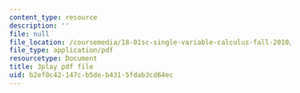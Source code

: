 ```yaml
---
content_type: resource
description: ''
file: null
file_location: /coursemedia/18-01sc-single-variable-calculus-fall-2010/b2ef0c42147cb5deb4315fdab3cd64ec_PNTnmH6jsRI.pdf
file_type: application/pdf
resourcetype: Document
title: 3play pdf file
uid: b2ef0c42-147c-b5de-b431-5fdab3cd64ec
---
```

